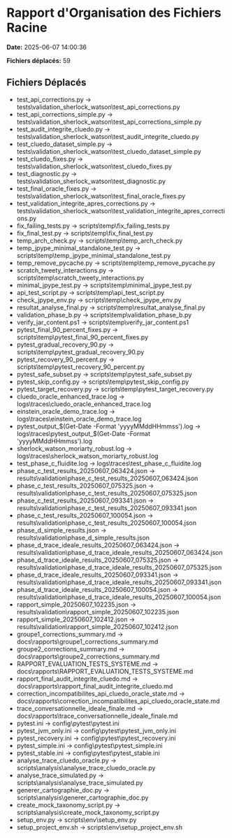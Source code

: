 # Rapport d'Organisation des Fichiers Racine

**Date:** 2025-06-07 14:00:36

**Fichiers déplacés:** 59

## Fichiers Déplacés

- test_api_corrections.py → tests\validation_sherlock_watson\test_api_corrections.py
- test_api_corrections_simple.py → tests\validation_sherlock_watson\test_api_corrections_simple.py
- test_audit_integrite_cluedo.py → tests\validation_sherlock_watson\test_audit_integrite_cluedo.py
- test_cluedo_dataset_simple.py → tests\validation_sherlock_watson\test_cluedo_dataset_simple.py
- test_cluedo_fixes.py → tests\validation_sherlock_watson\test_cluedo_fixes.py
- test_diagnostic.py → tests\validation_sherlock_watson\test_diagnostic.py
- test_final_oracle_fixes.py → tests\validation_sherlock_watson\test_final_oracle_fixes.py
- test_validation_integrite_apres_corrections.py → tests\validation_sherlock_watson\test_validation_integrite_apres_corrections.py
- fix_failing_tests.py → scripts\temp\fix_failing_tests.py
- fix_final_test.py → scripts\temp\fix_final_test.py
- temp_arch_check.py → scripts\temp\temp_arch_check.py
- temp_jpype_minimal_standalone_test.py → scripts\temp\temp_jpype_minimal_standalone_test.py
- temp_remove_pycache.py → scripts\temp\temp_remove_pycache.py
- scratch_tweety_interactions.py → scripts\temp\scratch_tweety_interactions.py
- minimal_jpype_test.py → scripts\temp\minimal_jpype_test.py
- api_test_script.py → scripts\temp\api_test_script.py
- check_jpype_env.py → scripts\temp\check_jpype_env.py
- resultat_analyse_final.py → scripts\temp\resultat_analyse_final.py
- validation_phase_b.py → scripts\temp\validation_phase_b.py
- verify_jar_content.ps1 → scripts\temp\verify_jar_content.ps1
- pytest_final_90_percent_fixes.py → scripts\temp\pytest_final_90_percent_fixes.py
- pytest_gradual_recovery_90.py → scripts\temp\pytest_gradual_recovery_90.py
- pytest_recovery_90_percent.py → scripts\temp\pytest_recovery_90_percent.py
- pytest_safe_subset.py → scripts\temp\pytest_safe_subset.py
- pytest_skip_config.py → scripts\temp\pytest_skip_config.py
- pytest_target_recovery.py → scripts\temp\pytest_target_recovery.py
- cluedo_oracle_enhanced_trace.log → logs\traces\cluedo_oracle_enhanced_trace.log
- einstein_oracle_demo_trace.log → logs\traces\einstein_oracle_demo_trace.log
- pytest_output_$(Get-Date -Format 'yyyyMMddHHmmss').log → logs\traces\pytest_output_$(Get-Date -Format 'yyyyMMddHHmmss').log
- sherlock_watson_moriarty_robust.log → logs\traces\sherlock_watson_moriarty_robust.log
- test_phase_c_fluidite.log → logs\traces\test_phase_c_fluidite.log
- phase_c_test_results_20250607_063424.json → results\validation\phase_c_test_results_20250607_063424.json
- phase_c_test_results_20250607_075325.json → results\validation\phase_c_test_results_20250607_075325.json
- phase_c_test_results_20250607_093341.json → results\validation\phase_c_test_results_20250607_093341.json
- phase_c_test_results_20250607_100054.json → results\validation\phase_c_test_results_20250607_100054.json
- phase_d_simple_results.json → results\validation\phase_d_simple_results.json
- phase_d_trace_ideale_results_20250607_063424.json → results\validation\phase_d_trace_ideale_results_20250607_063424.json
- phase_d_trace_ideale_results_20250607_075325.json → results\validation\phase_d_trace_ideale_results_20250607_075325.json
- phase_d_trace_ideale_results_20250607_093341.json → results\validation\phase_d_trace_ideale_results_20250607_093341.json
- phase_d_trace_ideale_results_20250607_100054.json → results\validation\phase_d_trace_ideale_results_20250607_100054.json
- rapport_simple_20250607_102235.json → results\validation\rapport_simple_20250607_102235.json
- rapport_simple_20250607_102412.json → results\validation\rapport_simple_20250607_102412.json
- groupe1_corrections_summary.md → docs\rapports\groupe1_corrections_summary.md
- groupe2_corrections_summary.md → docs\rapports\groupe2_corrections_summary.md
- RAPPORT_EVALUATION_TESTS_SYSTEME.md → docs\rapports\RAPPORT_EVALUATION_TESTS_SYSTEME.md
- rapport_final_audit_integrite_cluedo.md → docs\rapports\rapport_final_audit_integrite_cluedo.md
- correction_incompatibilites_api_cluedo_oracle_state.md → docs\rapports\correction_incompatibilites_api_cluedo_oracle_state.md
- trace_conversationnelle_ideale_finale.md → docs\rapports\trace_conversationnelle_ideale_finale.md
- pytest.ini → config\pytest\pytest.ini
- pytest_jvm_only.ini → config\pytest\pytest_jvm_only.ini
- pytest_recovery.ini → config\pytest\pytest_recovery.ini
- pytest_simple.ini → config\pytest\pytest_simple.ini
- pytest_stable.ini → config\pytest\pytest_stable.ini
- analyse_trace_cluedo_oracle.py → scripts\analysis\analyse_trace_cluedo_oracle.py
- analyse_trace_simulated.py → scripts\analysis\analyse_trace_simulated.py
- generer_cartographie_doc.py → scripts\analysis\generer_cartographie_doc.py
- create_mock_taxonomy_script.py → scripts\analysis\create_mock_taxonomy_script.py
- setup_env.py → scripts\env\setup_env.py
- setup_project_env.sh → scripts\env\setup_project_env.sh
